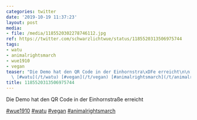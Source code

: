 ```yaml
---
categories: twitter
date: '2019-10-19 11:37:23'
layout: post
media:
- file: /media/1185520302278746112.jpg
ref: https://twitter.com/schwarzlichtwue/status/1185520313506975744
tags:
- watu
- animalrightsmarch
- wue1910
- vegan
teaser: "Die Demo hat den QR Code in der Einhornstra\xDFe erreicht\n\n[#wue1910](/t/wue1910)\
  \ [#watu](/t/watu) [#vegan](/t/vegan) [#animalrightsmarch](/t/animalrightsmarch) "
title: 1185520313506975744
---
```

Die Demo hat den QR Code in der Einhornstraße erreicht

[#wue1910](/t/wue1910) [#watu](/t/watu) [#vegan](/t/vegan) [#animalrightsmarch](/t/animalrightsmarch) 